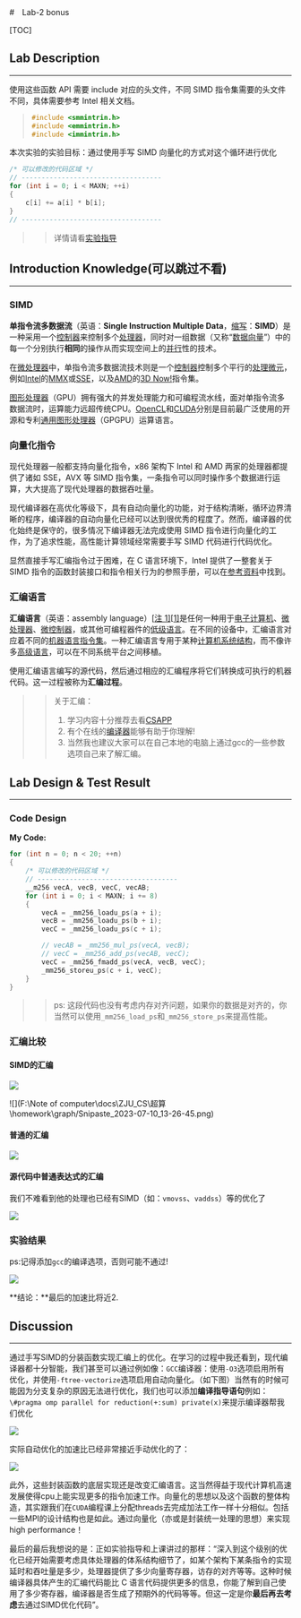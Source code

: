 #　Lab-2 bonus

[TOC]

## Lab Description

---

使用这些函数 API 需要 include 对应的头文件，不同 SIMD 指令集需要的头文件不同，具体需要参考 Intel 相关文档。

> ```c
> #include <smmintrin.h>
> #include <emmintrin.h>
> #include <immintrin.h>
> ```

本次实验的实验目标：通过使用手写 SIMD 向量化的方式对这个循环进行优化

```c
/* 可以修改的代码区域 */
// -----------------------------------
for (int i = 0; i < MAXN; ++i)
{
    c[i] += a[i] * b[i];
}
// -----------------------------------

```

> > 详情请看[实验指导](https://zjusct.pages.zjusct.io/summer-course-2023/HPC101-Labs-2023/Lab2.5-Vectors-Bonus/)



## Introduction Knowledge(可以跳过不看)

---

### SIMD

**单指令流多数据流**（英语：**Single Instruction Multiple Data**，[缩写](https://zh.wikipedia.org/wiki/縮寫)：**SIMD**）是一种采用一个[控制器](https://zh.wikipedia.org/wiki/控制器)来控制多个[处理器](https://zh.wikipedia.org/wiki/处理器)，同时对一组数据（又称“[数据向量](https://zh.wikipedia.org/w/index.php?title=数据向量&action=edit&redlink=1)”）中的每一个分别执行**相同**的操作从而实现空间上的[并行](https://zh.wikipedia.org/wiki/并行)性的技术。

在[微处理器](https://zh.wikipedia.org/wiki/微处理器)中，单指令流多数据流技术则是一个[控制器](https://zh.wikipedia.org/wiki/控制器)控制多个平行的[处理微元](https://zh.wikipedia.org/w/index.php?title=处理微元&action=edit&redlink=1)，例如[Intel](https://zh.wikipedia.org/wiki/Intel)的[MMX](https://zh.wikipedia.org/wiki/MMX)或[SSE](https://zh.wikipedia.org/wiki/SSE)，以及[AMD](https://zh.wikipedia.org/wiki/AMD)的[3D Now!](https://zh.wikipedia.org/wiki/3D_Now!)指令集。

[图形处理器](https://zh.wikipedia.org/wiki/圖形處理器)（GPU）拥有强大的并发处理能力和可编程流水线，面对单指令流多数据流时，运算能力远超传统CPU。[OpenCL](https://zh.wikipedia.org/wiki/OpenCL)和[CUDA](https://zh.wikipedia.org/wiki/CUDA)分别是目前最广泛使用的开源和专利[通用图形处理器](https://zh.wikipedia.org/wiki/通用圖形處理器)（GPGPU）运算语言。



### 向量化指令

现代处理器一般都支持向量化指令，x86 架构下 Intel 和 AMD 两家的处理器都提供了诸如 SSE，AVX 等 SIMD 指令集，一条指令可以同时操作多个数据进行运算，大大提高了现代处理器的数据吞吐量。

现代编译器在高优化等级下，具有自动向量化的功能，对于结构清晰，循环边界清晰的程序，编译器的自动向量化已经可以达到很优秀的程度了。然而，编译器的优化始终是保守的，很多情况下编译器无法完成使用 SIMD 指令进行向量化的工作，为了追求性能，高性能计算领域经常需要手写 SIMD 代码进行代码优化。

显然直接手写汇编指令过于困难，在 C 语言环境下，Intel 提供了一整套关于 SIMD 指令的函数封装接口和指令相关行为的参照手册，可以在[参考资料](https://www.intel.com/content/www/us/en/docs/intrinsics-guide/index.html)中找到。



### 汇编语言

**汇编语言**（英语：assembly language）[[注 1\]](https://zh.wikipedia.org/wiki/汇编语言#cite_note-1)[[1\]](https://zh.wikipedia.org/wiki/汇编语言#cite_note-2)是任何一种用于[电子计算机](https://zh.wikipedia.org/wiki/电子计算机)、[微处理器](https://zh.wikipedia.org/wiki/微处理器)、[微控制器](https://zh.wikipedia.org/wiki/微控制器)，或其他可编程器件的[低级语言](https://zh.wikipedia.org/wiki/低级语言)。在不同的设备中，汇编语言对应着不同的[机器语言](https://zh.wikipedia.org/wiki/机器语言)[指令集](https://zh.wikipedia.org/wiki/指令集架構)。一种汇编语言专用于某种[计算机系统结构](https://zh.wikipedia.org/wiki/计算机系统结构)，而不像许多[高级语言](https://zh.wikipedia.org/wiki/高级语言)，可以在不同系统平台之间移植。

使用汇编语言编写的源代码，然后通过相应的汇编程序将它们转换成可执行的机器代码。这一过程被称为**汇编过程**。

> > 关于汇编：
> >
> > 1. 学习内容十分推荐去看[CSAPP](https://csapp.cs.cmu.edu/)
> > 2. 有个在线的[编译器](https://godbolt.org/)能够有助于你理解!
> > 3.  当然我也建议大家可以在自己本地的电脑上通过gcc的一些参数选项自己来了解汇编。



## Lab Design & Test Result

---

### Code Design

**My Code:**

```c
for (int n = 0; n < 20; ++n)
{
    /* 可以修改的代码区域 */
    // -----------------------------------
    __m256 vecA, vecB, vecC, vecAB;
    for (int i = 0; i < MAXN; i += 8) 
    {
        vecA = _mm256_loadu_ps(a + i);
        vecB = _mm256_loadu_ps(b + i);
        vecC = _mm256_loadu_ps(c + i);

        // vecAB = _mm256_mul_ps(vecA, vecB);
        // vecC = _mm256_add_ps(vecAB, vecC);
        vecC = _mm256_fmadd_ps(vecA, vecB, vecC);
        _mm256_storeu_ps(c + i, vecC);
	}
}
```

> > ps: 这段代码也没有考虑内存对齐问题，如果你的数据是对齐的，你当然可以使用`_mm256_load_ps`和`_mm256_store_ps`来提高性能。



### 汇编比较

#### SIMD的汇编

![](graph/Snipaste_2023-07-10_13-25-41.png)

![](F:\Note of computer\docs\ZJU_CS\超算\homework\graph/Snipaste_2023-07-10_13-26-45.png)



#### 普通的汇编

![](graph/Snipaste_2023-07-10_13-27-01.png)



#### 源代码中普通表达式的汇编

我们不难看到他的处理也已经有SIMD（如：`vmovss`、`vaddss`）等的优化了

![](graph/Snipaste_2023-07-10_13-35-23.png)



### 实验结果

ps:记得添加`gcc`的编译选项，否则可能不通过!

![](graph/Snipaste_2023-07-09_13-26-16.png)

**结论：**最后的加速比将近2.



## Discussion

---

通过手写SIMD的分装函数实现汇编上的优化。在学习的过程中我还看到，现代编译器都十分智能，我们甚至可以通过例如像：`GCC`编译器：使用`-O3`选项启用所有优化，并使用`-ftree-vectorize`选项启用自动向量化。（如下图）当然有的时候可能因为分支复杂的原因无法进行优化，我们也可以添加**编译指导语句**例如：`\#pragma omp parallel for reduction(+:sum) private(x)`来提示编译器帮我们优化

![](graph/Snipaste_2023-07-10_13-37-47.png)

实际自动优化的加速比已经非常接近手动优化的了：

![](graph/Snipaste_2023-07-10_13-41-17.png)

此外，这些封装函数的底层实现还是改变汇编语言。这当然得益于现代计算机高速发展使得cpu上能实现更多的指令加速工作。向量化的思想以及这个函数的整体构造，其实跟我们在`CUDA`编程课上分配threads去完成加法工作一样十分相似。包括一些MPI的设计结构也是如此。通过向量化（亦或是封装统一处理的思想）来实现high performance！

最后的最后我想说的是：正如实验指导和上课讲过的那样：“深入到这个级别的优化已经开始需要考虑具体处理器的体系结构细节了，如某个架构下某条指令的实现延时和吞吐量是多少，处理器提供了多少向量寄存器，访存的对齐等等。这种时候编译器具体产生的汇编代码能比 C 语言代码提供更多的信息，你能了解到自己使用了多少寄存器，编译器是否生成了预期外的代码等等。但这一定是你**最后再去考虑**去通过SIMD优化代码”。

